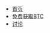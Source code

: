 * [首页](/)
* [免费获取BTC](https://github.com/de-cheng/blockchainlittlebook.com/blob/master/freebtc/README.md)
* [讨论](https://github.com/xiaolai/blockchainlittlebook.com/issues)
